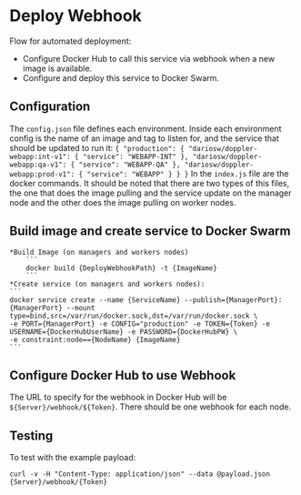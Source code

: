 # Deploy Webhook

Flow for automated deployment:

* Configure Docker Hub to call this service via webhook when a new image is available.
* Configure and deploy this service to Docker Swarm.

## Configuration
The `config.json` file defines each environment.
Inside each environment config is the name of an image and tag to listen for, and the service that should be updated to run it:
	```
    {
      "production": {
		"dariosw/doppler-webapp:int-v1": {
			"service": "WEBAPP-INT"
		},
		"dariosw/doppler-webapp:qa-v1": {
			"service": "WEBAPP-QA"
		},
		"dariosw/doppler-webapp:prod-v1": {
			"service": "WEBAPP"
		}
      }
    }
	```
In the `index.js` file are the docker commands. It should be noted that there are two types of this files, the one that does the image pulling and the service update on the manager node and the other does the image pulling on worker nodes.

## Build image and create service to Docker Swarm
	*Build Image (on managers and workers nodes)
		```
		docker build {DeployWebhookPath} -t {ImageName}
		```
	*Create service (on managers and workers nodes):
	```
    docker service create --name {ServiceName} --publish={ManagerPort}:{ManagerPort} --mount type=bind,src=/var/run/docker.sock,dst=/var/run/docker.sock \
    -e PORT={ManagerPort} -e CONFIG="production" -e TOKEN={Token} -e USERNAME={DockerHubUserName} -e PASSWORD={DockerHubPW} \
	-e constraint:node=={NodeName} {ImageName}
	```

## Configure Docker Hub to use Webhook

The URL to specify for the webhook in Docker Hub will be `${Server}/webhook/${Token}`. There should be one webhook for each node.

## Testing

To test with the example payload:

    curl -v -H "Content-Type: application/json" --data @payload.json {Server}/webhook/{Token}
